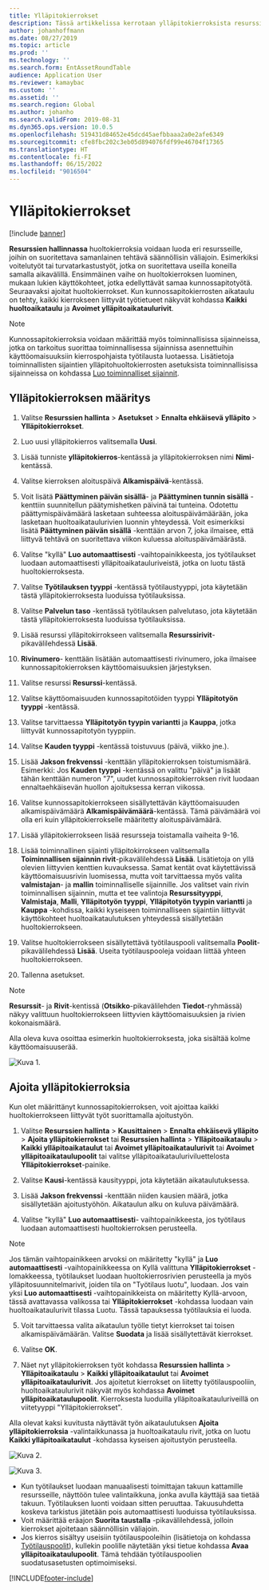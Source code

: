 ```yaml
---
title: Ylläpitokierrokset
description: Tässä artikkelissa kerrotaan ylläpitokierroksista resurssien hallinnassa.
author: johanhoffmann
ms.date: 08/27/2019
ms.topic: article
ms.prod: ''
ms.technology: ''
ms.search.form: EntAssetRoundTable
audience: Application User
ms.reviewer: kamaybac
ms.custom: ''
ms.assetid: ''
ms.search.region: Global
ms.author: johanho
ms.search.validFrom: 2019-08-31
ms.dyn365.ops.version: 10.0.5
ms.openlocfilehash: 519431d84652e45dcd45aefbbaaa2a0e2afe6349
ms.sourcegitcommit: cfe8fbc202c3eb05d894076fdf99e46704f17365
ms.translationtype: HT
ms.contentlocale: fi-FI
ms.lasthandoff: 06/15/2022
ms.locfileid: "9016504"
---
```

# <a name="maintenance-rounds"></a>Ylläpitokierrokset

[!include [banner](../../includes/banner.md)]

 

**Resurssien hallinnassa** huoltokierroksia voidaan luoda eri resursseille, joihin on suoritettava samanlainen tehtävä säännöllisin väliajoin. Esimerkiksi voitelutyöt tai turvatarkastustyöt, jotka on suoritettava useilla koneilla samalla aikavälillä. Ensimmäinen vaihe on huoltokierroksen luominen, mukaan lukien käyttökohteet, jotka edellyttävät samaa kunnossapitotyötä. Seuraavaksi ajoitat huoltokierrokset. Kun kunnossapitokierrosten aikataulu on tehty, kaikki kierrokseen liittyvät työtietueet näkyvät kohdassa **Kaikki huoltoaikataulu** ja **Avoimet ylläpitoaikataulurivit**.

>[!NOTE]
>Kunnossapitokierroksia voidaan määrittää myös toiminnallisissa sijainneissa, jotka on tarkoitus suorittaa toiminnallisessa sijainnissa asennettuihin käyttöomaisuuksiin kierrospohjaista työtilausta luotaessa. Lisätietoja toiminnallisten sijaintien ylläpitohuoltokierrosten asetuksista toiminnallisissa sijainneissa on kohdassa [Luo toiminnalliset sijainnit](../functional-locations/create-functional-locations.md).

## <a name="set-up-a-maintenance-round"></a>Ylläpitokierroksen määritys

1. Valitse **Resurssien hallinta** > **Asetukset** > **Ennalta ehkäisevä ylläpito** > **Ylläpitokierrokset**.

2. Luo uusi ylläpitokierros valitsemalla **Uusi**.

3. Lisää tunniste **ylläpitokierros**-kentässä ja ylläpitokierroksen nimi **Nimi**-kentässä.

4. Valitse kierroksen aloituspäivä **Alkamispäivä**-kentässä.

5. Voit lisätä **Päättyminen päivän sisällä**- ja **Päättyminen tunnin sisällä** -kenttiin suunnitellun päätymishetken päivinä tai tunteina. Odotettu päättymispäivämäärä lasketaan suhteessa aloituspäivämäärään, joka lasketaan huoltoaikataulurivien luonnin yhteydessä. Voit esimerkiksi lisätä **Päättyminen päivän sisällä** -kenttään arvon 7, joka ilmaisee, että liittyvä tehtävä on suoritettava viikon kuluessa aloituspäivämäärästä.

6. Valitse "kyllä" **Luo automaattisesti** -vaihtopainikkeesta, jos työtilaukset luodaan automaattisesti ylläpitoaikatauluriveistä, jotka on luotu tästä huoltokierroksesta.

7. Valitse **Työtilauksen tyyppi** -kentässä työtilaustyyppi, jota käytetään tästä ylläpitokierroksesta luoduissa työtilauksissa.

8. Valitse **Palvelun taso** -kentässä työtilauksen palvelutaso, jota käytetään tästä ylläpitokierroksesta luoduissa työtilauksissa.

9. Lisää resurssi ylläpitokirrokseen valitsemalla **Resurssirivit**-pikavälilehdessä **Lisää**.

10. **Rivinumero**- kenttään lisätään automaattisesti rivinumero, joka ilmaisee kunnossapitokierroksen käyttöomaisuuksien järjestyksen.

11. Valitse resurssi **Resurssi**-kentässä.

12. Valitse käyttöomaisuuden kunnossapitotöiden tyyppi **Ylläpitotyön tyyppi** -kentässä.

13. Valitse tarvittaessa **Ylläpitotyön tyypin variantti** ja **Kauppa**, jotka liittyvät kunnossapitotyön tyyppiin.

14. Valitse **Kauden tyyppi** -kentässä toistuvuus (päivä, viikko jne.).

15. Lisää **Jakson frekvenssi** -kenttään ylläpitokierroksen toistumismäärä. Esimerkki: Jos **Kauden tyyppi** -kentässä on valittu "päivä" ja lisäät tähän kenttään numeron "7", uudet kunnossapitokierroksen rivit luodaan ennaltaehkäisevän huollon ajoituksessa kerran viikossa.

16. Valitse kunnossapitokierrokseen sisällytettävän käyttöomaisuuden alkamispäivämäärä **Alkamispäivämäärä**-kentässä. Tämä päivämäärä voi olla eri kuin ylläpitokierrokselle määritetty aloituspäivämäärä.

17. Lisää ylläpitokierrokseen lisää resursseja toistamalla vaiheita 9-16.

18. Lisää toiminnallinen sijainti ylläpitokirrokseen valitsemalla **Toiminnallisen sijainnin rivit**-pikavälilehdessä **Lisää**. Lisätietoja on yllä olevien liittyvien kenttien kuvauksessa. Samat kentät ovat käytettävissä käyttöomaisuusrivin luomisessa, mutta voit tarvittaessa myös valita **valmistajan**- ja **mallin** toiminnalliselle sijainnille. Jos valitset vain rivin toiminnallisen sijainnin, mutta et tee valintoja **Resurssityyppi**, **Valmistaja**, **Malli**, **Ylläpitotyön tyyppi**, **Ylläpitotyön tyypin variantti** ja **Kauppa** -kohdissa, kaikki kyseiseen toiminnalliseen sijaintiin liittyvät käyttökohteet huoltoaikataulutuksen yhteydessä sisällytetään huoltokierrokseen.

19. Valitse huoltokierrokseen sisällytettävä työtilauspooli valitsemalla **Poolit**-pikavälilehdessä **Lisää**. Useita työtilauspooleja voidaan liittää yhteen huoltokierrokseen.

20. Tallenna asetukset.

>[!NOTE]
>**Resurssit**- ja **Rivit**-kentissä (**Otsikko**-pikavälilehden **Tiedot**-ryhmässä) näkyy valittuun huoltokierrokseen liittyvien käyttöomaisuuksien ja rivien kokonaismäärä.

Alla oleva kuva osoittaa esimerkin huoltokierroksesta, joka sisältää kolme käyttöomaisuuserää.

![Kuva 1.](media/13-preventive-maintenance.png)


## <a name="schedule-maintenance-rounds"></a>Ajoita ylläpitokierroksia

Kun olet määrittänyt kunnossapitokierroksen, voit ajoittaa kaikki huoltokierrokseen liittyvät työt suorittamalla ajoitustyön.

1. Valitse **Resurssien hallinta** > **Kausittainen** > **Ennalta ehkäisevä ylläpito** > **Ajoita ylläpitokierrokset** tai **Resurssien hallinta** > **Ylläpitoaikataulu** > **Kaikki ylläpitoaikataulut** tai **Avoimet ylläpitoaikataulurivit** tai **Avoimet ylläpitoaikataulupoolit** tai valitse ylläpitoaikatauluriviluettelosta **Ylläpitokierrokset**-painike.

2. Valitse **Kausi**-kentässä kausityyppi, jota käytetään aikataulutuksessa.

3. Lisää **Jakson frekvenssi** -kenttään niiden kausien määrä, jotka sisällytetään ajoitustyöhön. Aikataulun alku on kuluva päivämäärä.

4. Valitse "kyllä" **Luo automaattisesti**- vaihtopainikkeesta, jos työtilaus luodaan automaattisesti huoltokierroksen perusteella.

>[!NOTE]
>Jos tämän vaihtopainikkeen arvoksi on määritetty "kyllä" ja **Luo automaattisesti** -vaihtopainikkeessa on Kyllä valittuna **Ylläpitokierrokset** -lomakkeessa, työtilaukset luodaan huoltokierrosrivien perusteella ja myös ylläpitosuunnitelmarivit, joiden tila on "Työtilaus luotu", luodaan. Jos vain yksi **Luo automaattisesti** -vaihtopainikkeista on määritetty Kyllä-arvoon, tässä avattavassa valikossa tai **Ylläpitokierrokset** -kohdassa luodaan vain huoltoaikataulurivit tilassa Luotu. Tässä tapauksessa työtilauksia ei luoda.

5. Voit tarvittaessa valita aikataulun työlle tietyt kierrokset tai toisen alkamispäivämäärän. Valitse **Suodata** ja lisää sisällytettävät kierrokset.

6. Valitse **OK**.

7. Näet nyt ylläpitokierroksen työt kohdassa **Resurssien hallinta** > **Ylläpitoaikataulu** > **Kaikki ylläpitoaikataulut** tai **Avoimet ylläpitoaikataulurivit**. Jos ajoitetut kierrokset on liitetty työtilauspooliin, huoltoaikataulurivit näkyvät myös kohdassa **Avoimet ylläpitoaikataulupoolit**. Kierroksesta luoduilla ylläpitoaikatauluriveillä on viitetyyppi "Ylläpitokierrokset".

Alla olevat kaksi kuvitusta näyttävät työn aikataulutuksen **Ajoita ylläpitokierroksia** -valintaikkunassa ja huoltoaikataulu rivit, jotka on luotu **Kaikki ylläpitoaikataulut** -kohdassa kyseisen ajoitustyön perusteella.

![Kuva 2.](media/14-preventive-maintenance.png)

![Kuva 3.](media/15-preventive-maintenance.png)

- Kun työtilaukset luodaan manuaalisesti toimittajan takuun kattamille resursseille, näyttöön tulee valintaikkuna, jonka avulla käyttäjä saa tietää takuun. Työtilauksen luonti voidaan sitten peruuttaa. Takuusuhdetta koskeva tarkistus jätetään pois automaattisesti luoduissa työtilauksissa.  
- Voit määrittää eräajon **Suorita taustalla** -pikavälilehdessä, jolloin kierrokset ajoitetaan säännöllisin väliajoin.  
- Jos kierros sisältyy useisiin työtilauspooleihin (lisätietoja on kohdassa [Työtilauspoolit](../work-orders/work-order-pools.md)), kullekin poolille näytetään yksi tietue kohdassa **Avaa ylläpitoaikataulupoolit**. Tämä tehdään työtilauspoolien suodatusasetusten optimoimiseksi.



[!INCLUDE[footer-include](../../../includes/footer-banner.md)]